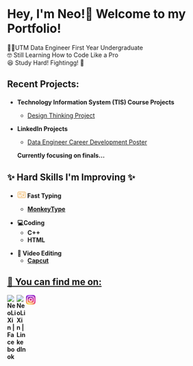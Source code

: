 <h1>Hey, I'm Neo!👦 Welcome to my Portfolio!<br/></a></h1>
👨‍💻UTM Data Engineer First Year Undergraduate <br/>
🤓 Still Learning How to Code Like a Pro <br/>
😆 Study Hard! Fightingg! 💪

<h2> <p><b>Recent Projects: </b></p></h2>

- <b>Technology Information System (TIS) Course Projects</b>
  - [Design Thinking Project](https://github.com/Yatib/Design-Thinking-TIS02_2023/projects?query=is%3Aopen)
- <b>LinkedIn Projects</b>
  - [Data Engineer Career Development Poster](https://www.linkedin.com/feed/update/urn:li:activity:7127652278987038720/)</b></i>

  <p><b>Currently focusing on finals...</b></p>

<h2><p><b>✨ Hard Skills I'm Improving ✨ </b></p></h2>
<ul>
    <li><b>   <img src="https://raw.githubusercontent.com/monkeytype-hub/monkeytype-icon/master/monkeytype-icon/logo-svg/dark_note.svg" alt="MonkeyType Logo" width="20" height="15"> Fast Typing</b></li>
    <ul>
        <li><b><a href="https://monkeytype.com/account">MonkeyType 
 </a></b></li>
    </ul>
</ul>
<ul>
    <li><b>💻Coding </b>
        <ul>
            <li><b>C++</b></li>
            <li><b>HTML</b></li>
        </ul>
    </li>
</ul>
<ul>
    <li><b>🎥 Video Editing </b>
        <ul>
             <li><b><a href="https://capcut.com/account">Capcut </li>
        </ul>
    </li>
</ul>


<h2> 🔔 You can find me on:</h2>

[<img align="left" alt="NeoLiXin | Facebook" width="22px" src="https://github.com/lixinneo04/lixinneo04/assets/147371899/13bea0e2-637e-40a7-977c-d26ce350d15e" />][facebook]
[<img align="left" alt="NeoLiXin | LinkedIn" width="22px" src="https://github.com/lixinneo04/lixinneo04/assets/147371899/704e02d3-42b3-4f1b-a9f8-a7257529f963" />][linkedin]
[<img align="left" alt="NeoLiXin | Instagram" width="22px" src="https://github.com/wle8300/instagram-logo/blob/master/logo.svg" />][instagram]

[facebook]: https://facebook.com/neo.lixin
[instagram]: https://www.instagram.com/jasonneo_04
[linkedin]: https://www.linkedin.com/in/neo-li-xin-074322240

